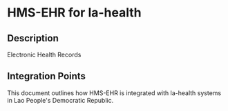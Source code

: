 # HMS-EHR for la-health

## Description

Electronic Health Records

## Integration Points

This document outlines how HMS-EHR is integrated with la-health systems in Lao People's Democratic Republic.
